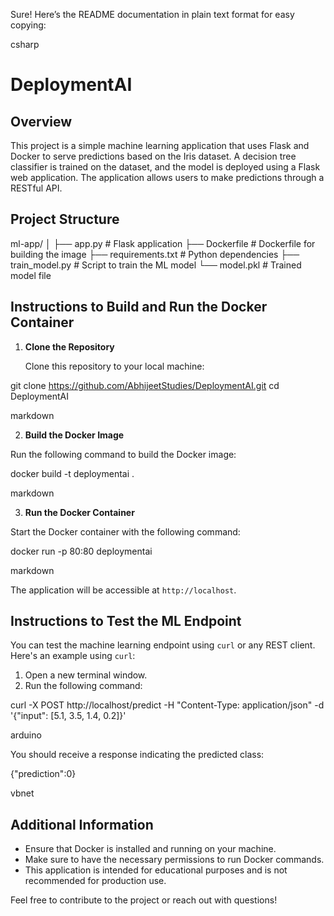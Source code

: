Sure! Here’s the README documentation in plain text format for easy copying:

csharp

# DeploymentAI

## Overview

This project is a simple machine learning application that uses Flask and Docker to serve predictions based on the Iris dataset. A decision tree classifier is trained on the dataset, and the model is deployed using a Flask web application. The application allows users to make predictions through a RESTful API.

## Project Structure

ml-app/
│
├── app.py               # Flask application
├── Dockerfile           # Dockerfile for building the image
├── requirements.txt     # Python dependencies
├── train_model.py       # Script to train the ML model
└── model.pkl            # Trained model file

## Instructions to Build and Run the Docker Container

1. **Clone the Repository**

   Clone this repository to your local machine:

git clone https://github.com/AbhijeetStudies/DeploymentAI.git cd DeploymentAI

markdown


2. **Build the Docker Image**

Run the following command to build the Docker image:

docker build -t deploymentai .

markdown


3. **Run the Docker Container**

Start the Docker container with the following command:

docker run -p 80:80 deploymentai

markdown


The application will be accessible at `http://localhost`.

## Instructions to Test the ML Endpoint

You can test the machine learning endpoint using `curl` or any REST client. Here's an example using `curl`:

1. Open a new terminal window.
2. Run the following command:

curl -X POST http://localhost/predict -H "Content-Type: application/json" -d '{"input": [5.1, 3.5, 1.4, 0.2]}'

arduino


You should receive a response indicating the predicted class:

{"prediction":0}

vbnet


## Additional Information

- Ensure that Docker is installed and running on your machine.
- Make sure to have the necessary permissions to run Docker commands.
- This application is intended for educational purposes and is not recommended for production use.

Feel free to contribute to the project or reach out with questions!

